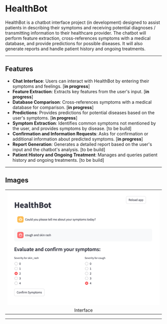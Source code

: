# HealthBot

HealthBot is a chatbot interface project (in development) designed to assist patients in describing their symptoms and receiving potential diagnoses / transmitting information to their healthcare provider. 
The chatbot will perform feature extraction, cross-references symptoms with a medical database, and provide predictions for possible diseases. It will also generate reports and handle patient history and ongoing treatments.

---
## Features

- **Chat Interface**: Users can interact with HealthBot by entering their symptoms and feelings. [**in progress**]
- **Feature Extraction**: Extracts key features from the user's input. [**in progress**]
- **Database Comparison**: Cross-references symptoms with a medical database for comparison. [**in progress**]
- **Predictions**: Provides predictions for potential diseases based on the user's symptoms. [**in progress**]
- **Symptom Extraction**: Identifies common symptoms not mentioned by the user, and provides symptoms by disease. [to be build]
- **Confirmation and Information Requests**: Asks for confirmation or additional information about predicted symptoms. [**in progress**]
- **Report Generation**: Generates a detailed report based on the user's input and the chatbot's analysis. [to be build]
- **Patient History and Ongoing Treatment**: Manages and queries patient history and ongoing treatments. [to be build]

---
## Images

<table>
  <tr>
    <td align="top"><img src="test_images/interface_dev_1.png" alt="Interface" width="800"></td>
  </tr>
  <tr>
    <td align="center">Interface</td>
  </tr>
</table>

---
